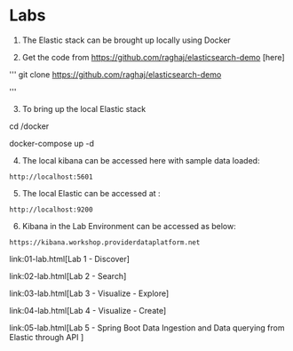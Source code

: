 # Labs

1. The Elastic stack can be brought up locally using Docker

2. Get the code from  https://github.com/raghaj/elasticsearch-demo [here]

'''
  git clone https://github.com/raghaj/elasticsearch-demo
  
'''


3. To bring up the local Elastic stack

cd /docker

docker-compose up -d

4. The local kibana can be accessed here with sample data loaded:  

```
http://localhost:5601

```    
    
5. The local Elastic can be accessed at :

```
http://localhost:9200
```    

6. Kibana in the Lab Environment can be accessed as below: 
 
```
https://kibana.workshop.providerdataplatform.net

```

link:01-lab.html[Lab 1 - Discover]
    
link:02-lab.html[Lab 2 - Search]

link:03-lab.html[Lab 3 - Visualize - Explore]

link:04-lab.html[Lab 4 - Visualize - Create]

link:05-lab.html[Lab 5 - Spring Boot Data Ingestion and Data querying from Elastic through API ]







